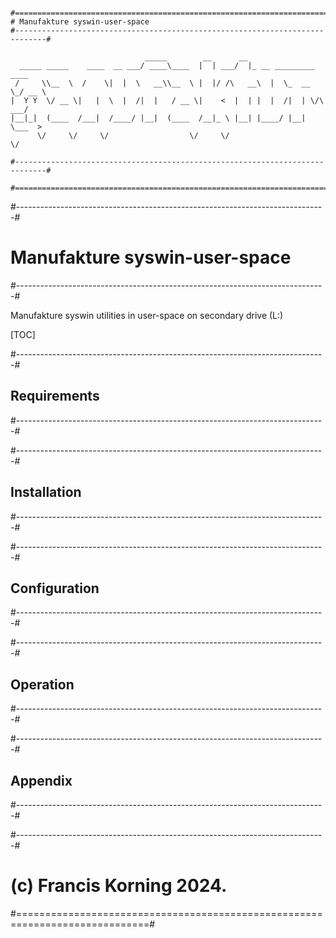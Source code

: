 
```

#=============================================================================#
# Manufakture syswin-user-space
#-----------------------------------------------------------------------------#

                              _____        __      __                        
  _____ _____    ____  __ ___/ ____\____  |  | ___/  |_ __ _________   ____  
 /     \\__  \  /    \|  |  \   __\\__  \ |  |/ /\   __\  |  \_  __ \_/ __ \ 
|  Y Y  \/ __ \|   |  \  |  /|  |   / __ \|    <  |  | |  |  /|  | \/\  ___/ 
|__|_|  (____  /___|  /____/ |__|  (____  /__|_ \ |__| |____/ |__|    \___  >
      \/     \/     \/                  \/     \/                         \/

#-----------------------------------------------------------------------------#

#=============================================================================#

```

#-----------------------------------------------------------------------------#
# Manufakture syswin-user-space
#-----------------------------------------------------------------------------#

Manufakture syswin utilities in user-space on secondary drive (L:)


[TOC]

#-----------------------------------------------------------------------------#
## Requirements
#-----------------------------------------------------------------------------#

#-----------------------------------------------------------------------------#
## Installation
#-----------------------------------------------------------------------------#

#-----------------------------------------------------------------------------#
## Configuration
#-----------------------------------------------------------------------------#

#-----------------------------------------------------------------------------#
## Operation
#-----------------------------------------------------------------------------#

#-----------------------------------------------------------------------------#
## Appendix
#-----------------------------------------------------------------------------#





#-----------------------------------------------------------------------------#
# (c) Francis Korning 2024.
#=============================================================================#
